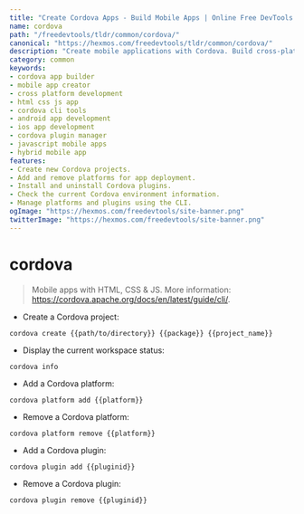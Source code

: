 ```yaml
---
title: "Create Cordova Apps - Build Mobile Apps | Online Free DevTools by Hexmos"
name: cordova
path: "/freedevtools/tldr/common/cordova/"
canonical: "https://hexmos.com/freedevtools/tldr/common/cordova/"
description: "Create mobile applications with Cordova. Build cross-platform apps using HTML, CSS, and JavaScript. Free online tool, no registration required."
category: common
keywords:
- cordova app builder
- mobile app creator
- cross platform development
- html css js app
- cordova cli tools
- android app development
- ios app development
- cordova plugin manager
- javascript mobile apps
- hybrid mobile app
features:
- Create new Cordova projects.
- Add and remove platforms for app deployment.
- Install and uninstall Cordova plugins.
- Check the current Cordova environment information.
- Manage platforms and plugins using the CLI.
ogImage: "https://hexmos.com/freedevtools/site-banner.png"
twitterImage: "https://hexmos.com/freedevtools/site-banner.png"
---
```


# cordova

> Mobile apps with HTML, CSS & JS.
> More information: <https://cordova.apache.org/docs/en/latest/guide/cli/>.

- Create a Cordova project:

`cordova create {{path/to/directory}} {{package}} {{project_name}}`

- Display the current workspace status:

`cordova info`

- Add a Cordova platform:

`cordova platform add {{platform}}`

- Remove a Cordova platform:

`cordova platform remove {{platform}}`

- Add a Cordova plugin:

`cordova plugin add {{pluginid}}`

- Remove a Cordova plugin:

`cordova plugin remove {{pluginid}}`
